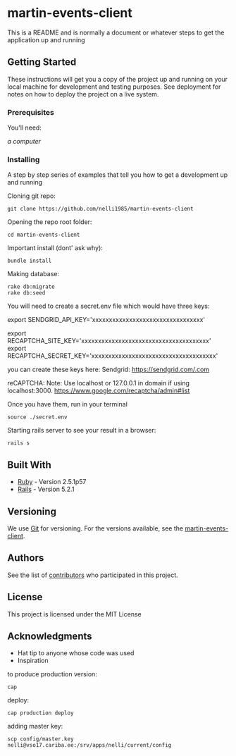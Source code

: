 # martin-events-client

This is a README and is normally a document or whatever steps to get the application up and running

## Getting Started

These instructions will get you a copy of the project up and running on your local machine for development and testing purposes. See deployment for notes on how to deploy the project on a live system.


### Prerequisites

You'll need:

*a computer*

### Installing

A step by step series of examples that tell you how to get a development up and running

Cloning git repo:
```
git clone https://github.com/nelli1985/martin-events-client
```
Opening the repo root folder:
```
cd martin-events-client
```
Important install (dont' ask why):
```
bundle install
```
Making database:
```
rake db:migrate
rake db:seed
```


You will need to create a secret.env file which would have three keys:

export SENDGRID_API_KEY='xxxxxxxxxxxxxxxxxxxxxxxxxxxxxxxxx'

export RECAPTCHA_SITE_KEY='xxxxxxxxxxxxxxxxxxxxxxxxxxxxxxxxxxxxxx'
export RECAPTCHA_SECRET_KEY='xxxxxxxxxxxxxxxxxxxxxxxxxxxxxxxxxxxxx'

you can create these keys here:
Sendgrid: https://sendgrid.com/.com 

reCAPTCHA: Note: Use localhost or 127.0.0.1 in domain if using localhost:3000.
https://www.google.com/recaptcha/admin#list


Once you have them, run in your terminal 
```
source ./secret.env
```

Starting rails server to see your result in a browser:
```
rails s
```

## Built With

* [Ruby](https://www.ruby-lang.org/en/) - Version 2.5.1p57
* [Rails](https://rubyonrails.org/) - Version 5.2.1


## Versioning

We use [Git](https://git-scm.com/) for versioning. For the versions available, see the [martin-events-client](https://github.com/sinivaal/martin-events-client). 

## Authors

See the list of [contributors](https://github.com/sinivaal/martin-events-client/graphs/contributors) who participated in this project.

## License

This project is licensed under the MIT License

## Acknowledgments

* Hat tip to anyone whose code was used
* Inspiration

to produce production version:
```
cap
```

deploy:
```
cap production deploy
```

adding master key:
```
scp config/master.key nelli@vso17.cariba.ee:/srv/apps/nelli/current/config
```